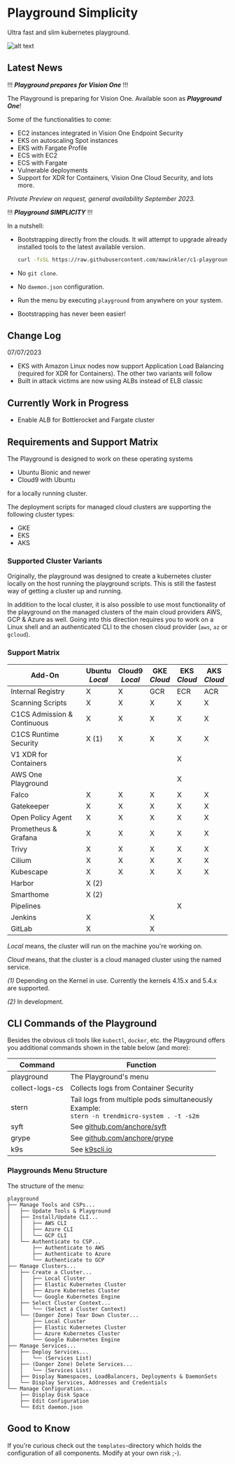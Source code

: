 # Playground Simplicity

Ultra fast and slim kubernetes playground.

![alt text](https://raw.githubusercontent.com/mawinkler/c1-playground/master/images/video-bootstrap.gif "bootstrap")

## Latest News

!!! ***Playground prepares for Vision One*** !!!

The Playground is preparing for Vision One. Available soon as ***Playground One***!

Some of the functionalities to come:

- EC2 instances integrated in Vision One Endpoint Security
- EKS on autoscaling Spot instances
- EKS with Fargate Profile
- ECS with EC2
- ECS with Fargate
- Vulnerable deployments
- Support for XDR for Containers, Vision One Cloud Security, and lots more.

*Private Preview on request, general availability September 2023.*

!!! ***Playground SIMPLICITY*** !!!

In a nutshell:

- Bootstrapping directly from the clouds. It will attempt to upgrade already installed tools to the latest available version.  

  ```sh
  curl -fsSL https://raw.githubusercontent.com/mawinkler/c1-playground/master/bin/playground | bash && exit
  ```

- No `git clone`.
- No `daemon.json` configuration.
- Run the menu by executing `playground` from anywhere on your system.
- Bootstrapping has never been easier!

## Change Log

07/07/2023

- EKS with Amazon Linux nodes now support Application Load Balancing (required for XDR for Containers). The other two variants will follow
- Built in attack victims are now using ALBs instead of ELB classic

## Currently Work in Progress

- Enable ALB for Bottlerocket and Fargate cluster

## Requirements and Support Matrix

The Playground is designed to work on these operating systems

- Ubuntu Bionic and newer
- Cloud9 with Ubuntu

for a locally running cluster.

The deployment scripts for managed cloud clusters are supporting the following cluster types:

- GKE
- EKS
- AKS

### Supported Cluster Variants

Originally, the playground was designed to create a kubernetes cluster locally on the host running the playground scripts. This is still the fastest way of getting a cluster up and running.

In addition to the local cluster, it is also possible to use most functionality of the playground on the managed clusters of the main cloud providers AWS, GCP & Azure as well. Going into this direction requires you to work on a Linux shell and an authenticated CLI to the chosen cloud provider (`aws`, `az` or `gcloud`).

### Support Matrix

Add-On | **Ubuntu**<br>*Local* | **Cloud9**<br>*Local* | GKE<br>*Cloud* | EKS<br>*Cloud* | AKS<br>*Cloud*
------ | ------ | ----- | --- | --- | ---
Internal Registry | X | X | GCR | ECR | ACR
Scanning Scripts | X |X | X | X | X
C1CS Admission & Continuous | X | X | X | X | X
C1CS Runtime Security | X (1) | X | X | X | X
V1 XDR for Containers | | | | X | |
AWS One Playground | | | | X | |
Falco | X | X | X | X | X | X
Gatekeeper | X |X | X | X | X | X
Open Policy Agent | X | X | X | X | X | X
Prometheus & Grafana | X | X | X | X | X | X
Trivy | X | X | X | X | X | X
Cilium | X | X | X | X | X
Kubescape | X | X | X | X | X | X
Harbor | X (2) | | | | | |
Smarthome | X (2) | | | | | |
Pipelines | | | | X | |
Jenkins | X | | X | | | |
GitLab | X | | X | | | |

*Local* means, the cluster will run on the machine you're working on.

*Cloud* means, that the cluster is a cloud managed cluster using the named service.

*(1)* Depending on the Kernel in use. Currently the kernels 4.15.x and 5.4.x are supported.

*(2)* In development.

## CLI Commands of the Playground

Besides the obvious cli tools like `kubectl`, `docker`, etc. the Playground offers you additional commands shown in the table below (and more):

Command | Function
------- | --------
playground | The Playground's menu
collect-logs-cs | Collects logs from Container Security
stern | Tail logs from multiple pods simultaneously<br>Example:<br>`stern -n trendmicro-system . -t -s2m`
syft | See [github.com/anchore/syft](https://github.com/anchore/syft)
grype | See [github.com/anchore/grype](https://github.com/anchore/grype)
k9s | See [k9scli.io](https://k9scli.io/)

### Playgrounds Menu Structure

The structure of the menu:


```
playground
├── Manage Tools and CSPs...
│   ├── Update Tools & Playground
│   ├── Install/Update CLI...
│   │   ├── AWS CLI
│   │   ├── Azure CLI
│   │   └── GCP CLI
│   └── Authenticate to CSP...
│       ├── Authenticate to AWS
│       ├── Authenticate to Azure
│       └── Authenticate to GCP
├── Manage Clusters...
│   ├── Create a Cluster...
│   │   ├── Local Cluster
│   │   ├── Elastic Kubernetes Cluster
│   │   ├── Azure Kubernetes Cluster
│   │   └── Google Kubernetes Engine
│   ├── Select Cluster Context...
│   │   └── (Select a Cluster Context)
│   └── (Danger Zone) Tear Down Cluster...
│       ├── Local Cluster
│       ├── Elastic Kubernetes Cluster
│       ├── Azure Kubernetes Cluster
│       └── Google Kubernetes Engine
├── Manage Services...
│   ├── Deploy Services...
│   │   └── (Services List)
│   ├── (Danger Zone) Delete Services...
│   │   └── (Services List)
│   ├── Display Namespaces, LoadBalancers, Deployments & DaemonSets
│   └── Display Services, Addresses and Credentials
└── Manage Configuration...
    ├── Display Disk Space
    ├── Edit Configuration
    └── Edit daemon.json
```

## Good to Know

If you're curious check out the `templates`-directory which holds the configuration of all components. Modify at your own risk ;-).
